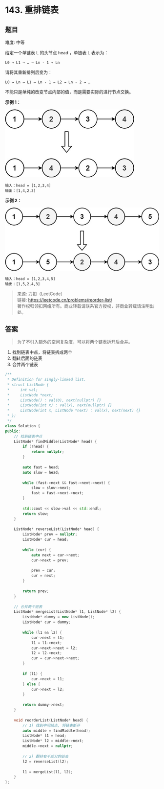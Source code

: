 # 143. 重排链表

## 题目

难度: 中等

给定一个单链表 L 的头节点 head ，单链表 L 表示为：

```
L0 → L1 → … → Ln - 1 → Ln

```

请将其重新排列后变为：

```
L0 → Ln → L1 → Ln - 1 → L2 → Ln - 2 → …
```

不能只是单纯的改变节点内部的值，而是需要实际的进行节点交换。

**示例 1：**

![](image/image-20231022191540350.png)

```
输入：head = [1,2,3,4]
输出：[1,4,2,3]
```

**示例 2：**

![](image/image-20231022191549543.png)

```
输入：head = [1,2,3,4,5]
输出：[1,5,2,4,3]
```

> 来源: 力扣（LeetCode）  
> 链接: <https://leetcode.cn/problems/reorder-list/>  
> 著作权归领扣网络所有。商业转载请联系官方授权，非商业转载请注明出处。

## 答案

> 为了不引入额外的空间复杂度，可以将两个链表拆开后合并。

1. 找到链表中点，将链表拆成两个
2. 翻转后面的链表
3. 合并两个链表

```c++
/**
 * Definition for singly-linked list.
 * struct ListNode {
 *     int val;
 *     ListNode *next;
 *     ListNode() : val(0), next(nullptr) {}
 *     ListNode(int x) : val(x), next(nullptr) {}
 *     ListNode(int x, ListNode *next) : val(x), next(next) {}
 * };
 */
class Solution {
public:
    // 找到链表中点
    ListNode* findMiddle(ListNode* head) {
        if (!head) {
            return nullptr;
        }

        auto fast = head;
        auto slow = head;

        while (fast->next && fast->next->next) {
            slow = slow->next;
            fast = fast->next->next;
        }

        std::cout << slow->val << std::endl;
        return slow;
    }

    ListNode* reverseList(ListNode* head) {
        ListNode* prev = nullptr;
        ListNode* cur = head;

        while (cur) {
            auto next = cur->next;
            cur->next = prev;

            prev = cur;
            cur = next;
        }

        return prev;
    }

    // 合并两个链表
    ListNode* mergeList(ListNode* l1, ListNode* l2) {
        ListNode* dummy = new ListNode();
        ListNode* cur = dummy;

        while (l1 && l2) {
            cur->next = l1;
            l1 = l1->next;
            cur->next->next = l2;
            l2 = l2->next;
            cur = cur->next->next;
        }

        if (l1) {
            cur->next = l1;
        } else {
            cur->next = l2;
        }

        return dummy->next;
    }

    void reorderList(ListNode* head) {
        // 1) 找到中间结点, 将链表断开
        auto middle = findMiddle(head);
        ListNode* l1 = head;
        ListNode* l2 = middle->next;
        middle->next = nullptr;

        // 2) 翻转右半部分的链表
        l2 = reverseList(l2);

        l1 = mergeList(l1, l2);
    }
};
```
